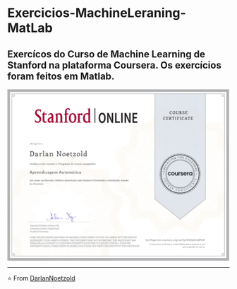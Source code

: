 # Exercicios-MachineLeraning-MatLab
 
 ## Exercícos do Curso de Machine Learning de Stanford na plataforma Coursera. Os exercícios foram feitos em Matlab.
 
<img src="https://github.com/DarlanNoetzold/Exercicios-MachineLeraning-MatLab/blob/main/MachineLearning_page-0001.jpg" align="center" />

---

⭐️ From [DarlanNoetzold](https://github.com/DarlanNoetzold)
